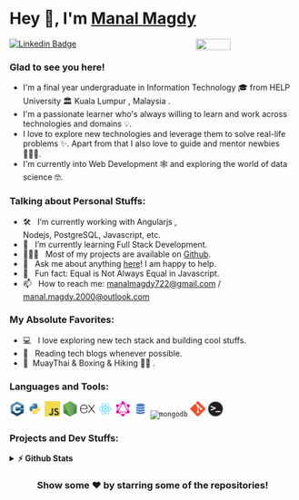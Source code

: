 # Hey 👋, I'm [Manal Magdy](https://www.linkedin.com/in/manalmagdy10/) 

<img src="https://user-images.githubusercontent.com/77020164/153806717-dff02c3c-e022-4af5-8140-abc022be9c02.png" width="35%" height="35%"  align="right"  />


[![Linkedin Badge](https://img.shields.io/badge/-LinkedIn-0e76a8?style=flat-square&logo=Linkedin&logoColor=white)](https://www.linkedin.com/in/manalmagdy10/)



### Glad to see you here! &nbsp;

* I'm a final year undergraduate in Information Technology 🎓 from HELP University 🏛 Kuala Lumpur , Malaysia .
* I'm a passionate learner who's always willing to learn and work across technologies and domains 💡. 
* I love to explore new technologies and leverage them to solve real-life problems ✨. Apart from that I also love to guide and mentor newbies 👨🏻‍💻.
* I'm currently into Web Development 🕸️ and exploring the world of data science 🤓.



### Talking about Personal Stuffs:

- 🛠 &nbsp; I’m currently working with Angularjs , <br /> Nodejs, PostgreSQL, Javascript, etc.
- 🚀 &nbsp; I’m currently learning Full Stack Development.
- 👨🏻‍💻 &nbsp; Most of my projects are available on [Github](https://github.com/ManalMagdy-2000).
- 💬 &nbsp; Ask me about anything [here](https://www.linkedin.com/in/manalmagdy10/)! I am happy to help.
- 👾 &nbsp; Fun fact: Equal is Not Always Equal in Javascript.
- 📫 &nbsp; How to reach me: manalmagdy722@gmail.com / 
                             manal.magdy.2000@outlook.com

### My Absolute Favorites:

- 💻 &nbsp; I love exploring new tech stack and building cool stuffs.
- 📰 &nbsp; Reading tech blogs whenever possible.
- 🥊&nbsp;  MuayThai & Boxing & Hiking 👩‍🦯 .

### Languages and Tools:

<code><img height="27" src="https://raw.githubusercontent.com/github/explore/80688e429a7d4ef2fca1e82350fe8e3517d3494d/topics/cpp/cpp.png" alt="cpp"></code>
<code><img height="27" src="https://raw.githubusercontent.com/github/explore/80688e429a7d4ef2fca1e82350fe8e3517d3494d/topics/python/python.png" alt="python"></code>
<code><img height="27" src="https://raw.githubusercontent.com/github/explore/80688e429a7d4ef2fca1e82350fe8e3517d3494d/topics/javascript/javascript.png" alt="javascript"></code>
<code><img height="27" src="https://raw.githubusercontent.com/github/explore/80688e429a7d4ef2fca1e82350fe8e3517d3494d/topics/nodejs/nodejs.png" alt="nodejs"></code>
<code><img height="27" src="https://raw.githubusercontent.com/devicons/devicon/master/icons/express/express-original.svg" alt="expressjs"></code>
<code><img height="27" src="https://raw.githubusercontent.com/github/explore/80688e429a7d4ef2fca1e82350fe8e3517d3494d/topics/react/react.png" alt="react"></code>
<code><img height="27" src="https://raw.githubusercontent.com/github/explore/80688e429a7d4ef2fca1e82350fe8e3517d3494d/topics/graphql/graphql.png" alt="graphql"></code>
<code><img height="27" src="https://raw.githubusercontent.com/github/explore/80688e429a7d4ef2fca1e82350fe8e3517d3494d/topics/sql/sql.png" alt="sql"></code>
<code><img height="27" src="https://encrypted-tbn0.gstatic.com/images?q=tbn%3AANd9GcSTTzPAw-55ssm1Im594xYZ9eRQu2JylrkYLg&usqp=CAU" alt="mongodb"></code>
<code><img height="27" src="https://raw.githubusercontent.com/devicons/devicon/master/icons/git/git-original.svg" alt="git"></code>
<code><img height="27" src="https://raw.githubusercontent.com/github/explore/80688e429a7d4ef2fca1e82350fe8e3517d3494d/topics/terminal/terminal.png" alt="terminal"></code>



### Projects and Dev Stuffs:

<details>	
  <summary><b>⚡ Github Stats</b></summary>

  <br />
  <img height="180em" src="https://github-readme-stats.vercel.app/api?username=ManalMagdy-2000&show_icons=true&hide_border=true&&count_private=true&include_all_commits=true" />
  <img height="180em" src="https://github-readme-stats.vercel.app/api/top-langs/?username=ManalMagdy-2000&exclude_repo=KNN-Image-Classification&show_icons=true&hide_border=true&layout=compact&langs_count=8"/>
</details>

 

<div align="center">

### Show some ❤️ by starring some of the repositories!

</div>

